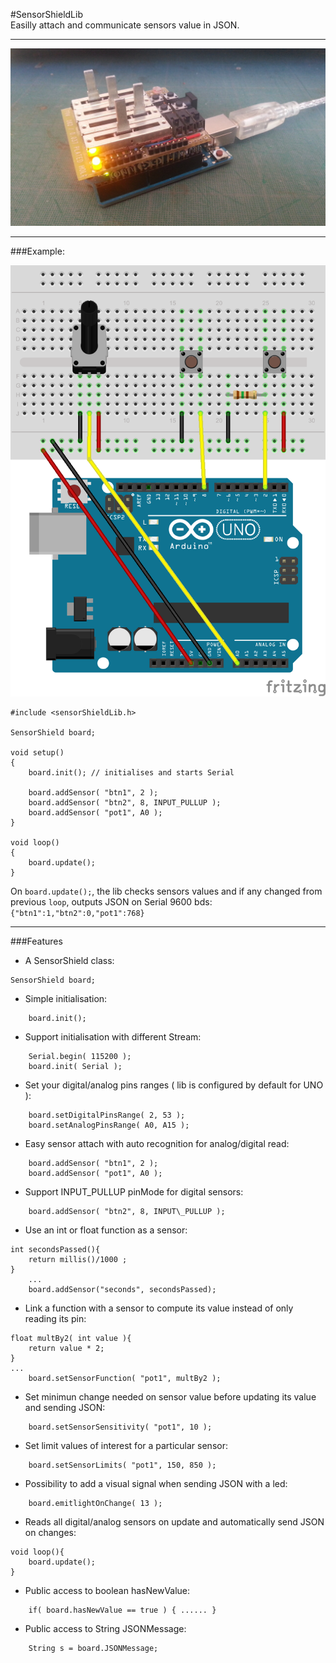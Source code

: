 #SensorShieldLib  
Easilly attach and communicate sensors value in JSON.  
___
![SensorShield](SensorShield.jpg)

___
###Example:

![Example](examples/SensorShield101/SensorShieldLib.png)

```
#include <sensorShieldLib.h>

SensorShield board;

void setup()
{
	board.init(); // initialises and starts Serial

	board.addSensor( "btn1", 2 );
	board.addSensor( "btn2", 8, INPUT_PULLUP );
	board.addSensor( "pot1", A0 );
}

void loop()
{
	board.update();
}
```
On `board.update();`, the lib checks sensors values and if any changed from previous `loop`, outputs JSON on Serial 9600 bds: `{"btn1":1,"btn2":0,"pot1":768}`

___
###Features
- A SensorShield class:
```
SensorShield board;
```
- Simple initialisation:
```
	board.init();
```
- Support initialisation with different Stream:
```
	Serial.begin( 115200 );
	board.init( Serial );
```
- Set your digital/analog pins ranges ( lib is configured by default for UNO ):
```
	board.setDigitalPinsRange( 2, 53 );
	board.setAnalogPinsRange( A0, A15 );
```
- Easy sensor attach with auto recognition for analog/digital read:
```
	board.addSensor( "btn1", 2 );
	board.addSensor( "pot1", A0 );
```
- Support INPUT\_PULLUP pinMode for digital sensors:
```
	board.addSensor( "btn2", 8, INPUT\_PULLUP );
```
- Use an int or float function as a sensor:
```
int secondsPassed(){
	return millis()/1000 ;
}
	...
	board.addSensor("seconds", secondsPassed);
```
- Link a function with a sensor to compute its value instead of only reading its pin:
```
float multBy2( int value ){
	return value * 2;
}
...
	board.setSensorFunction( "pot1", multBy2 );
```
- Set minimun change needed on sensor value before updating its value and sending JSON:
```
	board.setSensorSensitivity( "pot1", 10 );
```
- Set limit values of interest for a particular sensor:
```
	board.setSensorLimits( "pot1", 150, 850 );
```
- Possibility to add a visual signal when sending JSON with a led:
```
	board.emitlightOnChange( 13 );
```
- Reads all digital/analog sensors on update and automatically send JSON on changes:
```
void loop(){
	board.update();
}
```
- Public access to boolean hasNewValue:
```
	if( board.hasNewValue == true ) { ...... }
```
- Public access to String JSONMessage:
```
	String s = board.JSONMessage;
```
